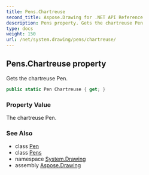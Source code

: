 ```yaml
---
title: Pens.Chartreuse
second_title: Aspose.Drawing for .NET API Reference
description: Pens property. Gets the chartreuse Pen
type: docs
weight: 150
url: /net/system.drawing/pens/chartreuse/
---
```

## Pens.Chartreuse property

Gets the chartreuse Pen.

```csharp
public static Pen Chartreuse { get; }
```

### Property Value

The chartreuse Pen.

### See Also

* class [Pen](../../pen/)
* class [Pens](../)
* namespace [System.Drawing](../../pens/)
* assembly [Aspose.Drawing](../../../)


